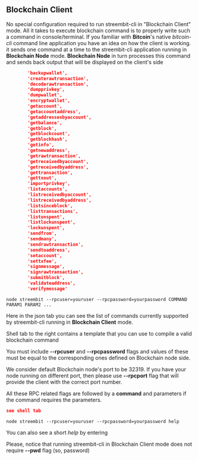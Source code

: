 ## Blockchain Client

No special configuration required to run streembit-cli in "Blockchain Client" mode. All it takes to execute blockchain
command is to properly write such a command in console/terminal.
If you familiar with **Bitcoin**'s native *bitcoin-cli* command line application you have an idea on how the client is working.
it sends one command at a time to the streembit-cli application running in **Blockchain Node** mode.
**Blockchain Node** in turn processes this command and sends back output that will be displayed on the client's side

```json
        'backupwallet',
        'createrawtransaction',
        'decoderawtransaction',
        'dumpprivkey',
        'dumpwallet',
        'encryptwallet',
        'getaccount',
        'getaccountaddress',
        'getaddressesbyaccount',
        'getbalance',
        'getblock',
        'getblockcount',
        'getblockhash',
        'getinfo',
        'getnewaddress',
        'getrawtransaction',
        'getreceivedbyaccount',
        'getreceivedbyaddress',
        'gettransaction',
        'gettxout',
        'importprivkey',
        'listaccounts',
        'listreceivedbyaccount',
        'listreceivedbyaddress',
        'listsinceblock',
        'listtransactions',
        'listunspent',
        'listlockunspent',
        'lockunspent',
        'sendfrom',
        'sendmany',
        'sendrawtransaction',
        'sendtoaddress',
        'setaccount',
        'settxfee',
        'signmessage',
        'signrawtransaction',
        'submitblock',
        'validateaddress',
        'verifymessage'
```
```shell
node streembit --rpcuser=youruser --rpcpassword=yourpassword COMMAND PARAM1 PARAM2 ...
```

Here in the json tab you can see the list of commands currently supported by streembit-cli running in **Blockchain Client** mode.

Shell tab to the right contains a template that you can use to compile a valid blockchain command

You must include **--rpcuser** and **--rpcpassword** flags and values of these must be equal to the corresponding ones
defined on Blockchain node side.

We consider default Blockchain node's port to be 32319. If you have your node running on different port, then please
use **--rpcport** flag that will provide the client with the correct port number.

All these RPC related flags are followed by a **command** and parameters if the command requires the parameters.

```json
see shell tab
```
```shell
node streembit --rpcuser=youruser --rpcpassword=yourpassword help
```

You can also see a short *help* by entering

Please, notice that running streembit-cli in Blockchain Client mode does not require **--pwd** flag (so, password)
